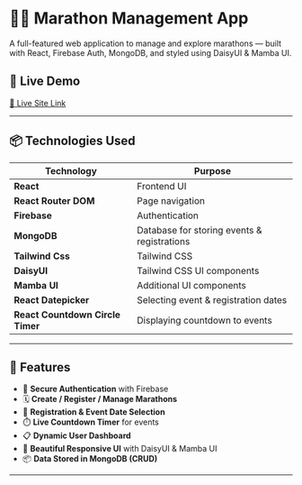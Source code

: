 # 🏃‍♂️ Marathon Management App

A full-featured web application to manage and explore marathons — built with React, Firebase Auth, MongoDB, and styled using DaisyUI & Mamba UI.

## 🚀 Live Demo

[🔗 Live Site Link](https://marathon-management-syst-fc189.web.app/)

---

## 📦 Technologies Used

| Technology                       | Purpose                                     |
| -------------------------------- | ------------------------------------------- |
| **React**                        | Frontend UI                                 |
| **React Router DOM**             | Page navigation                             |
| **Firebase**                     | Authentication                              |
| **MongoDB**                      | Database for storing events & registrations |
| **Tailwind Css**                 | Tailwind CSS                                |
| **DaisyUI**                      | Tailwind CSS UI components                  |
| **Mamba UI**                     | Additional UI components                    |
| **React Datepicker**             | Selecting event & registration dates        |
| **React Countdown Circle Timer** | Displaying countdown to events              |

---

## 🔐 Features

- 🔐 **Secure Authentication** with Firebase
- 🗓️ **Create / Register / Manage Marathons**
- 📅 **Registration & Event Date Selection**
- ⏱️ **Live Countdown Timer** for events
- 📋 **Dynamic User Dashboard**
- 🎨 **Beautiful Responsive UI** with DaisyUI & Mamba UI
- 📦 **Data Stored in MongoDB (CRUD)**

---
